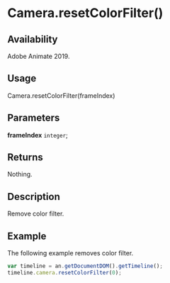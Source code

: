 # Camera.resetColorFilter()

## Availability

Adobe Animate 2019.

## Usage

Camera.resetColorFilter(frameIndex)

## Parameters

**frameIndex** `integer`;

## Returns

Nothing.

## Description

Remove color filter.

## Example

The following example removes color filter.

```javascript
var timeline = an.getDocumentDOM().getTimeline();
timeline.camera.resetColorFilter(0);
```
